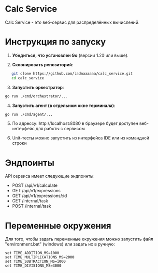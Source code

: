 # Calc Service

Calc Service - это веб-сервис для распределённых вычислений.

# Инструкция по запуску

1. **Убедиться, что установлен Go** (версии 1.20 или выше).

2. **Склонировать репозиторий**:
```bash
   git clone https://github.com/ladnaaaaaa/calc_service.git
   cd calc_service
```
3. **Запустить оркестратор**:
```bash
go run ./cmd/orchestrator/...
```
4. **Запустить агент (в отдельном окне терминала)**:
```bash
go run ./cmd/agent/...
```
5. По адрессу: http://localhost:8080 в браузере будет доступен веб-интерфейс для работы с сервисом

6. Unit-тесты можно запустить из интерфейса IDE или из командной строки

# Эндпоинты

API сервиса имеет следующие эндпоинты: 
- POST /api/v1/calculate
- GET /api/v1/expressions
- GET /api/v1/expressions/:id
- GET /internal/task
- POST /internal/task

# Переменные окружения

Для того, чтобы задать переменные окружения можно запустить файл "environment.bat" (windows) или задать их в ручную:

```
set TIME_ADDITION_MS=1000
set TIME_MULTIPLICATIONS_MS=2000
set TIME_SUBTRACTION_MS=1000
set TIME_DIVISIONS_MS=3000
```
